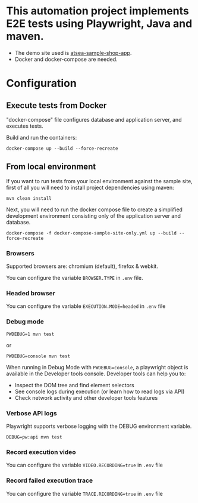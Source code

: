 # This automation project implements E2E tests using Playwright, Java and maven.
- The demo site used is [atsea-sample-shop-app](https://github.com/dockersamples/atsea-sample-shop-app/).
- Docker and docker-compose are needed.

# Configuration

## Execute tests from Docker

"docker-compose" file configures database and application server, and executes tests.

Build and run the containers:

`docker-compose up --build --force-recreate`

## From local environment
If you want to run tests from your local environment against the sample site,
first of all you will need to install project dependencies using maven:

`mvn clean install`

Next, you will need to run the docker compose file to create a simplified development environment consisting only of the application server and database.

`docker-compose -f docker-compose-sample-site-only.yml up --build --force-recreate`

### Browsers

Supported browsers are: chromium (default), firefox & webkit.

You can configure the variable `BROWSER.TYPE` in `.env` file.

### Headed browser

You can configure the variable `EXECUTION.MODE=headed` in `.env` file

### Debug mode

`PWDEBUG=1 mvn test`

or

`PWDEBUG=console mvn test`

When running in Debug Mode with `PWDEBUG=console`, a playwright object is available in the Developer tools console.
Developer tools can help you to:

* Inspect the DOM tree and find element selectors
* See console logs during execution (or learn how to read logs via API)
* Check network activity and other developer tools features

### Verbose API logs

Playwright supports verbose logging with the DEBUG environment variable.

`DEBUG=pw:api mvn test`

### Record execution video

You can configure the variable `VIDEO.RECORDING=true` in `.env` file

### Record failed execution trace

You can configure the variable `TRACE.RECORDING=true` in `.env` file
